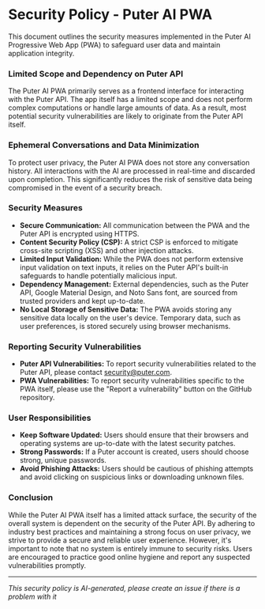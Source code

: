 # Security Policy - Puter AI PWA

This document outlines the security measures implemented in the Puter AI Progressive Web App (PWA) to safeguard user data and maintain application integrity.

### Limited Scope and Dependency on Puter API
The Puter AI PWA primarily serves as a frontend interface for interacting with the Puter API. The app itself has a limited scope and does not perform complex computations or handle large amounts of data. As a result, most potential security vulnerabilities are likely to originate from the Puter API itself.

### Ephemeral Conversations and Data Minimization
To protect user privacy, the Puter AI PWA does not store any conversation history. All interactions with the AI are processed in real-time and discarded upon completion. This significantly reduces the risk of sensitive data being compromised in the event of a security breach.

### Security Measures
* **Secure Communication:** All communication between the PWA and the Puter API is encrypted using HTTPS.
* **Content Security Policy (CSP):** A strict CSP is enforced to mitigate cross-site scripting (XSS) and other injection attacks.
* **Limited Input Validation:** While the PWA does not perform extensive input validation on text inputs, it relies on the Puter API's built-in safeguards to handle potentially malicious input.
* **Dependency Management:** External dependencies, such as the Puter API, Google Material Design, and Noto Sans font, are sourced from trusted providers and kept up-to-date.
* **No Local Storage of Sensitive Data:** The PWA avoids storing any sensitive data locally on the user's device. Temporary data, such as user preferences, is stored securely using browser mechanisms.

### Reporting Security Vulnerabilities
* **Puter API Vulnerabilities:** To report security vulnerabilities related to the Puter API, please contact security@puter.com. 
* **PWA Vulnerabilities:** To report security vulnerabilities specific to the PWA itself, please use the "Report a vulnerability" button on the GitHub repository.

### User Responsibilities
* **Keep Software Updated:** Users should ensure that their browsers and operating systems are up-to-date with the latest security patches.
* **Strong Passwords:** If a Puter account is created, users should choose strong, unique passwords.
* **Avoid Phishing Attacks:** Users should be cautious of phishing attempts and avoid clicking on suspicious links or downloading unknown files.

### Conclusion
While the Puter AI PWA itself has a limited attack surface, the security of the overall system is dependent on the security of the Puter API. By adhering to industry best practices and maintaining a strong focus on user privacy, we strive to provide a secure and reliable user experience. However, it's important to note that no system is entirely immune to security risks. Users are encouraged to practice good online hygiene and report any suspected vulnerabilities promptly.

***

*This security policy is AI-generated, please create an issue if there is a problem with it*
